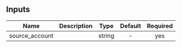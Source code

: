 <!-- START -->

## Inputs

| Name | Description | Type | Default | Required |
|------|-------------|:----:|:-----:|:-----:|
| source_account |  | string | - | yes |

<!-- END -->
